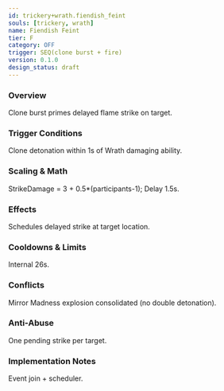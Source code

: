 ```yaml
---
id: trickery+wrath.fiendish_feint
souls: [trickery, wrath]
name: Fiendish Feint
tier: F
category: OFF
trigger: SEQ(clone burst + fire)
version: 0.1.0
design_status: draft
---
```

### Overview
Clone burst primes delayed flame strike on target.
### Trigger Conditions
Clone detonation within 1s of Wrath damaging ability.
### Scaling & Math
StrikeDamage = 3 + 0.5*(participants-1); Delay 1.5s.
### Effects
Schedules delayed strike at target location.
### Cooldowns & Limits
Internal 26s.
### Conflicts
Mirror Madness explosion consolidated (no double detonation).
### Anti-Abuse
One pending strike per target.
### Implementation Notes
Event join + scheduler.
